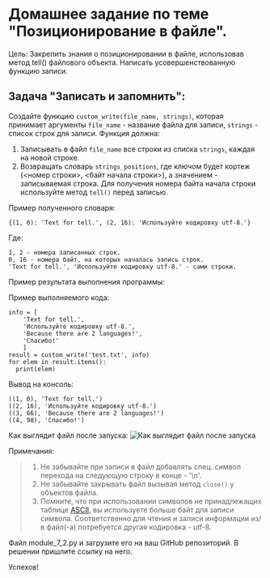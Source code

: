 # Домашнее задание по теме "Позиционирование в файле".

Цель: Закрепить знания о позиционировании в файле, использовав метод tell()
файлового объекта. Написать усовершенствованную функцию записи.

## Задача "Записать и запомнить":

Создайте функцию ```custom_write(file_name, strings)```, которая принимает
аргументы ```file_name``` - название файла для записи, ```strings``` - список
строк для записи.
Функция должна:
1. Записывать в файл ```file_name``` все строки из списка ```strings```, каждая
   на новой строке.
2. Возвращать словарь ```strings_positions```, где ключом будет кортеж
   (<номер строки>, <байт начала строки>), а значением - записываемая
   строка. Для получения номера байта начала строки используйте метод
   ```tell()``` перед записью.

Пример полученного словаря:
```
{(1, 0): 'Text for tell.', (2, 16): 'Используйте кодировку utf-8.'}
```
Где:
```
1, 2 - номера записанных строк.
0, 16 - номера байт, на которых началась запись строк.
'Text for tell.', 'Используйте кодировку utf-8.' - сами строки.
```

Пример результата выполнения программы:

Пример выполняемого кода:
```
info = [
    'Text for tell.',
    'Используйте кодировку utf-8.',
    'Because there are 2 languages!',
    'Спасибо!'
    ]
result = custom_write('test.txt', info)
for elem in result.items():
  print(elem)
```

Вывод на консоль:
```
((1, 0), 'Text for tell.')
((2, 16), 'Используйте кодировку utf-8.')
((3, 66), 'Because there are 2 languages!')
((4, 98), 'Спасибо!')
```

Как выглядит файл после запуска:
![Как выглядит файл после запуска](https://static.tildacdn.com/tild6361-3633-4139-a662-653135323363/2024-06-30_04-23-42.png)

Примечания:
> 1. Не забывайте при записи в файл добавлять спец. символ перехода на
     следующую строку в конце - '\n'.
> 2. Не забывайте закрывать файл вызывая метод ```close()``` у объектов файла.
> 3. Помните, что при использовании символов не принадлежащих таблице
     [ASCII](https://www.industrialnets.ru/files/misc/ascii.pdf), вы
     используете больше байт для записи символа. Соответственно для чтения и
     записи информации из/в файл(-а) потребуется другая кодировка - utf-8.

Файл module_7_2.py и загрузите его на ваш GitHub репозиторий. В решении
пришлите ссылку на него.

Успехов!
